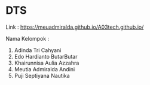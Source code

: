 # DTS

Link : https://meuadmiralda.github.io/A03tech.github.io/

Nama Kelompok :
1. Adinda Tri Cahyani
2. Edo Hardianto ButarButar
3. Khairunnisa Aulia Azzahra
4. Meutia Admiralda Andini
5. Puji Septiyana Nautika
